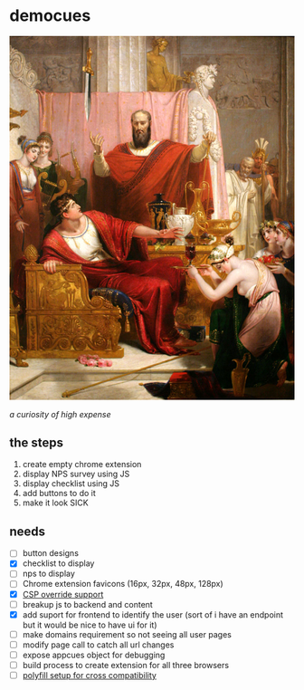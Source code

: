 # democues
![democues](democues.jpg?raw=true "Democues")

_a curiosity of high expense_

## the steps
1. create empty chrome extension
2. display NPS survey using JS
3. display checklist using JS
4. add buttons to do it
5. make it look SICK


## needs
- [ ] button designs
- [x] checklist to display
- [ ] nps to display
- [ ] Chrome extension favicons (16px, 32px, 48px, 128px)
- [x] [CSP override support](https://github.com/Rufflewind/chrome_cspmod/blob/master/src/background.js)
- [ ] breakup js to backend and content
- [x] add suport for frontend to identify the user (sort of i have an endpoint but it would be nice to have ui for it)
- [ ] make domains requirement so not seeing all user pages
- [ ] modify page call to catch all url changes
- [ ] expose appcues object for debugging
- [ ] build process to create extension for all three browsers
- [ ] [polyfill setup for cross compatibility](https://videos.puri.sm/librem5/chatty-sms-contacts.webm)
